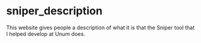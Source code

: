 # sniper_description

This website gives people a description of what it is that the Sniper tool that I helped develop at Unum does.
